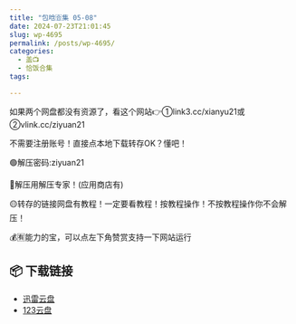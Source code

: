 ```yaml
---
title: "包晗🈴集 05-08"
date: 2024-07-23T21:01:45
slug: wp-4695
permalink: /posts/wp-4695/
categories:
  - 盖📺
  - 恰饭合集
tags:

---
```


如果两个网盘都没有资源了，看这个网站👉①link3.cc/xianyu21或②vlink.cc/ziyuan21

不需要注册账号！直接点本地下载转存OK？懂吧！

🟢解压密码:ziyuan21

🔵解压用解压专家！(应用商店有)

🟡转存的链接网盘有教程！一定要看教程！按教程操作！不按教程操作你不会解压！

💰🈶能力的宝，可以点左下角赞赏支持一下网站运行

## 📦 下载链接
- [迅雷云盘](https://blziyuan21.com/pay-download/4695?key=1b02035557&down_id=0)
- [123云盘](https://blziyuan21.com/pay-download/4695?key=1b02035557&down_id=1)

